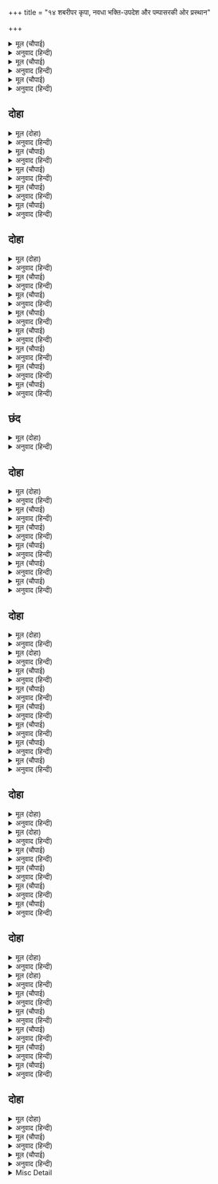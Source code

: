 +++
title = "१४ शबरीपर कृपा, नवधा भक्ति-उपदेश और पम्पासरकी ओर प्रस्थान"

+++


<details><summary>मूल (चौपाई)</summary>

ताहि देइ गति राम उदारा।  
सबरी कें आश्रम पगु धारा॥  
सबरी देखि राम गृहँ आए।  
मुनि के बचन समुझि जियँ भाए॥
</details>

<details><summary>अनुवाद (हिन्दी)</summary>

उदार श्रीरामजी उसे गति देकर शबरीजीके आश्रममें पधारे। शबरीजीने श्रीरामचन्द्रजीको घरमें आये देखा, तब मुनि मतङ्गजीके वचनोंको याद करके उनका मन प्रसन्न हो गया॥ ३॥
</details>

<details><summary>मूल (चौपाई)</summary>

सरसिज लोचन बाहु बिसाला।  
जटा मुकुट सिर उर बनमाला॥  
स्याम गौर सुंदर दोउ भाई।  
सबरी परी चरन लपटाई॥
</details>

<details><summary>अनुवाद (हिन्दी)</summary>

कमल-सदृश नेत्र और विशाल भुजावाले, सिरपर जटाओंका मुकुट और हृदयपर वनमाला धारण किये हुए सुन्दर साँवले और गोरे दोनों भाइयोंके चरणोंमें शबरीजी लिपट पड़ीं॥ ४॥
</details>

<details><summary>मूल (चौपाई)</summary>

प्रेम मगन मुख बचन न आवा।  
पुनि पुनि पद सरोज सिर नावा॥  
सादर जल लै चरन पखारे।  
पुनि सुंदर आसन बैठारे॥
</details>

<details><summary>अनुवाद (हिन्दी)</summary>

वे प्रेममें मग्न हो गयीं, मुखसे वचन नहीं निकलता। बार-बार चरण-कमलोंमें सिर नवा रही हैं। फिर उन्होंने जल लेकर आदरपूर्वक दोनों भाइयोंके चरण धोये और फिर उन्हें सुन्दर आसनोंपर बैठाया॥ ५॥
</details>

## दोहा


<details><summary>मूल (दोहा)</summary>

कंद मूल फल सुरस अति दिए राम कहुँ आनि।  
प्रेम सहित प्रभु खाए बारंबार बखानि॥ ३४॥
</details>

<details><summary>अनुवाद (हिन्दी)</summary>

उन्होंने अत्यन्त रसीले और स्वादिष्ट कन्द, मूल और फल लाकर श्रीरामजीको दिये। प्रभुने बार-बार प्रशंसा करके उन्हें प्रेमसहित खाया॥ ३४॥
</details>

<details><summary>मूल (चौपाई)</summary>

पानि जोरि आगें भइ ठाढ़ी।  
प्रभुहि बिलोकि प्रीति अति बाढ़ी॥  
केहि बिधि अस्तुति करौं तुम्हारी।  
अधम जाति मैं जड़मति भारी॥
</details>

<details><summary>अनुवाद (हिन्दी)</summary>

फिर वे हाथ जोड़कर आगे खड़ी हो गयीं। प्रभुको देखकर उनका प्रेम अत्यन्त बढ़ गया। [उन्होंने कहा—] मैं किस प्रकार आपकी स्तुति करूँ? मैं नीच जातिकी और अत्यन्त मूढ़बुद्धि हूँ॥ १॥
</details>

<details><summary>मूल (चौपाई)</summary>

अधम ते अधम अधम अति नारी।  
तिन्ह महँ मैं मतिमंद अघारी॥  
कह रघुपति सुनु भामिनि बाता।  
मानउँ एक भगति कर नाता॥
</details>

<details><summary>अनुवाद (हिन्दी)</summary>

जो अधमसे भी अधम हैं, स्त्रियाँ उनमें भी अत्यन्त अधम हैं; और उनमें भी हे पापनाशन! मैं मन्दबुद्धि हूँ। श्रीरघुनाथजीने कहा—हे भामिनि! मेरी बात सुन। मैं तो केवल एक भक्तिहीका सम्बन्ध मानता हूँ॥ २॥
</details>

<details><summary>मूल (चौपाई)</summary>

जाति पाँति कुल धर्म बड़ाई।  
धन बल परिजन गुन चतुराई॥  
भगति हीन नर सोहइ कैसा।  
बिनु जल बारिद देखिअ जैसा॥
</details>

<details><summary>अनुवाद (हिन्दी)</summary>

जाति, पाँति, कुल, धर्म, बड़ाई, धन, बल, कुटुम्ब, गुण और चतुरता—इन सबके होनेपर भी भक्तिसे रहित मनुष्य कैसा लगता है, जैसे जलहीन बादल [शोभाहीन] दिखायी पड़ता है॥ ३॥
</details>

<details><summary>मूल (चौपाई)</summary>

नवधा भगति कहउँ तोहि पाहीं।  
सावधान सुनु धरु मन माहीं॥  
प्रथम भगति संतन्ह कर संगा।  
दूसरि रति मम कथा प्रसंगा॥
</details>

<details><summary>अनुवाद (हिन्दी)</summary>

मैं तुझसे अब अपनी नवधा भक्ति कहता हूँ। तू सावधान होकर सुन और मनमें  धारण कर। पहली भक्ति है संतोंका सत्संग। दूसरी भक्ति है मेरे कथा-प्रसंगमें प्रेम॥ ४॥
</details>

## दोहा


<details><summary>मूल (दोहा)</summary>

गुर पद पंकज सेवा तीसरि भगति अमान।  
चौथि भगति मम गुन गन करइ कपट तजि गान॥ ३५॥
</details>

<details><summary>अनुवाद (हिन्दी)</summary>

तीसरी भक्ति है अभिमानरहित होकर गुरुके चरणकमलोंकी सेवा और चौथी भक्ति यह है कि कपट छोड़कर मेरे गुणसमूहोंका गान करे॥ ३५॥
</details>

<details><summary>मूल (चौपाई)</summary>

मंत्र जाप मम दृढ़ बिस्वासा।  
पंचम भजन सो बेद प्रकासा॥  
छठ दम सील बिरति बहु करमा।  
निरत निरंतर सज्जन धरमा॥
</details>

<details><summary>अनुवाद (हिन्दी)</summary>

मेरे (राम) मन्त्रका जाप और मुझमें दृढ़ विश्वास—यह पाँचवीं भक्ति है, जो वेदोंमें प्रसिद्ध है। छठी भक्ति है इन्द्रियोंका निग्रह, शील (अच्छा स्वभाव या चरित्र), बहुत कार्योंसे वैराग्य और निरंतर संत पुरुषोंके धर्म (आचरण) में लगे रहना॥ १॥
</details>

<details><summary>मूल (चौपाई)</summary>

सातवँ सम मोहि मय जग देखा।  
मोतें संत अधिक करि लेखा॥  
आठवँ जथालाभ संतोषा।  
सपनेहुँ नहिं देखइ परदोषा॥
</details>

<details><summary>अनुवाद (हिन्दी)</summary>

सातवीं भक्ति है जगत् भरको समभावसे मुझमें ओतप्रोत (राममय) देखना और संतोंको मुझसे भी अधिक करके मानना। आठवीं भक्ति है जो कुछ मिल जाय उसीमें संतोष करना और स्वप्नमें भी पराये दोषोंको न देखना॥ २॥
</details>

<details><summary>मूल (चौपाई)</summary>

नवम सरल सब सन छलहीना।  
मम भरोस हियँ हरष न दीना॥  
नव महुँ एकउ जिन्ह कें होई।  
नारि पुरुष सचराचर कोई॥
</details>

<details><summary>अनुवाद (हिन्दी)</summary>

नवीं भक्ति है सरलता और सबके साथ कपटरहित बर्ताव करना, हृदयमें मेरा भरोसा रखना और किसी भी अवस्थामें हर्ष और दैन्य (विषाद) का न होना। इन नवोंमेंसे जिनके एक भी होती है, वह स्त्री-पुरुष, जड़-चेतन कोई भी हो—॥ ३॥
</details>

<details><summary>मूल (चौपाई)</summary>

सोइ अतिसय प्रिय भामिनि मोरें।  
सकल प्रकार भगति दृढ़ तोरें॥  
जोगि बृंद दुरलभ गति जोई।  
तो कहुँ आजु सुलभ भइ सोई॥
</details>

<details><summary>अनुवाद (हिन्दी)</summary>

हे भामिनि! मुझे वही अत्यन्त प्रिय है। फिर तुझमें तो सभी प्रकारकी भक्ति दृढ़ है। अतएव जो गति योगियोंको भी दुर्लभ है, वही आज तेरे लिये सुलभ हो गयी है॥ ४॥
</details>

<details><summary>मूल (चौपाई)</summary>

मम दरसन फल परम अनूपा।  
जीव पाव निज सहज सरूपा॥  
जनकसुता कइ सुधि भामिनी।  
जानहि कहु करिबरगामिनी॥
</details>

<details><summary>अनुवाद (हिन्दी)</summary>

मेरे दर्शनका परम अनुपम फल यह है कि जीव अपने सहज स्वरूपको प्राप्त हो जाता है। हे भामिनि! अब यदि तू गजगामिनी जानकीकी कुछ खबर जानती हो तो बता॥ ५॥
</details>

<details><summary>मूल (चौपाई)</summary>

पंपा सरहि जाहु रघुराई।  
तहँ होइहि सुग्रीव मिताई॥  
सो सब कहिहि देव रघुबीरा।  
जानतहूँ पूछहु मतिधीरा॥
</details>

<details><summary>अनुवाद (हिन्दी)</summary>

[शबरीने कहा—] हे रघुनाथजी! आप पंपा नामक सरोवरको जाइये, वहाँ आपकी सुग्रीवसे मित्रता होगी। हे देव! हे रघुवीर! वह सब हाल बतावेगा। हे धीरबुद्धि! आप सब जानते हुए भी मुझसे पूछते हैं!॥ ६॥
</details>

<details><summary>मूल (चौपाई)</summary>

बार बार प्रभु पद सिरु नाई।  
प्रेम सहित सब कथा सुनाई॥
</details>

<details><summary>अनुवाद (हिन्दी)</summary>

बार-बार प्रभुके चरणोंमें सिर नवाकर, प्रेमसहित उसने सब कथा सुनायी॥ ७॥
</details>

## छंद


<details><summary>मूल (दोहा)</summary>

कहि कथा सकल बिलोकि हरि मुख हृदयँ पद पंकज धरे।  
तजि जोग पावक देह हरि पद लीन भइ जहँ नहिं फिरे॥  
नर बिबिध कर्म अधर्म बहु मत सोकप्रद सब त्यागहू।  
बिस्वास करि कह दास तुलसी राम पद अनुरागहू॥
</details>

<details><summary>अनुवाद (हिन्दी)</summary>

सब कथा कहकर भगवान् के मुखके दर्शन कर, हृदयमें उनके चरणकमलोंको धारण कर लिया और योगाग्निसे देहको त्यागकर (जलाकर) वह उस दुर्लभ हरिपदमें लीन हो गयी, जहाँसे लौटना नहीं होता। तुलसीदासजी कहते हैं कि अनेकों प्रकारके कर्म, अधर्म और बहुत-से मत—ये सब शोकप्रद हैं; हे मनुष्यो! इनका त्याग कर दो और विश्वास करके श्रीरामजीके चरणोंमें प्रेम करो।
</details>

## दोहा


<details><summary>मूल (दोहा)</summary>

जाति हीन अघ जन्म महि मुक्त कीन्हि असि नारि।  
महामंद मन सुख चहसि ऐसे प्रभुहि बिसारि॥ ३६॥
</details>

<details><summary>अनुवाद (हिन्दी)</summary>

जो नीच जातिकी और पापोंकी जन्मभूमि थी, ऐसी स्त्रीको भी जिन्होंने मुक्त कर दिया, अरे महादुर्बुद्धि मन! तू ऐसे प्रभुको भूलकर सुख चाहता है?॥ ३६॥
</details>

<details><summary>मूल (चौपाई)</summary>

चले राम त्यागा बन सोऊ।  
अतुलित बल नर केहरि दोऊ॥  
बिरही इव प्रभु करत बिषादा।  
कहत कथा अनेक संबादा॥
</details>

<details><summary>अनुवाद (हिन्दी)</summary>

श्रीरामचन्द्रजीने उस वनको भी छोड़ दिया और वे आगे चले। दोनों भाई अतुलनीय बलवान् और मनुष्योंमें सिंहके समान हैं। प्रभु विरहीकी तरह विषाद करते हुए अनेकों कथाएँ और संवाद कहते हैं—॥ १॥
</details>

<details><summary>मूल (चौपाई)</summary>

लछिमन देखु बिपिन कइ सोभा।  
देखत केहि कर मन नहिं छोभा॥  
नारि सहित सब खग मृग बृंदा।  
मानहुँ मोरि करत हहिं निंदा॥
</details>

<details><summary>अनुवाद (हिन्दी)</summary>

हे लक्ष्मण! जरा वनकी शोभा तो देखो। इसे देखकर किसका मन क्षुब्ध नहीं होगा? पक्षी और पशुओंके समूह सभी स्त्रीसहित हैं। मानो वे मेरी निन्दा कर रहे हैं॥ २॥
</details>

<details><summary>मूल (चौपाई)</summary>

हमहि देखि मृग निकर पराहीं।  
मृगीं कहहिं तुम्ह कहँ भय नाहीं॥  
तुम्ह आनंद करहु मृग जाए।  
कंचन मृग खोजन ए आए॥
</details>

<details><summary>अनुवाद (हिन्दी)</summary>

हमें देखकर [जब डरके मारे] हिरनोंके झुंड भागने लगते हैं, तब हिरनियाँ उनसे कहती हैं—तुमको भय नहीं है। तुम तो साधारण हिरनोंसे पैदा हुए हो, अतः तुम आनन्द करो। ये तो सोनेका हिरन खोजने आये हैं॥ ३॥
</details>

<details><summary>मूल (चौपाई)</summary>

संग लाइ करिनीं करि लेहीं।  
मानहुँ मोहि सिखावनु देहीं॥  
सास्त्र सुचिंतित पुनि पुनि देखिअ।  
भूप सुसेवित बस नहिं लेखिअ॥
</details>

<details><summary>अनुवाद (हिन्दी)</summary>

हाथी हथिनियोंको साथ लगा लेते हैं। वे मानो मुझे शिक्षा देते हैं [कि स्त्रीको कभी अकेली नहीं छोड़ना चाहिये]। भलीभाँति चिन्तन किये हुए शास्त्रको भी बार-बार देखते रहना चाहिये। अच्छी तरह सेवा किये हुए भी राजाको वशमें नहीं समझना चाहिये॥ ४॥
</details>

<details><summary>मूल (चौपाई)</summary>

राखिअ नारि जदपि उर माहीं।  
जुबती सास्त्र नृपति बस नाहीं॥  
देखहु तात बसंत सुहावा।  
प्रिया हीन मोहि भय उपजावा॥
</details>

<details><summary>अनुवाद (हिन्दी)</summary>

और स्त्रीको चाहे हृदयमें ही क्यों न रखा जाय; परन्तु युवती स्त्री, शास्त्र और राजा किसीके वशमें नहीं रहते। हे तात! इस सुन्दर वसन्तको तो देखो। प्रियाके बिना मुझको यह भय उत्पन्न कर रहा है॥ ५॥
</details>

## दोहा


<details><summary>मूल (दोहा)</summary>

बिरह बिकल बलहीन मोहि जानेसि निपट अकेल।  
सहित बिपिन मधुकर खग मदन कीन्ह बगमेल॥ ३७(क)॥
</details>

<details><summary>अनुवाद (हिन्दी)</summary>

मुझे विरहसे व्याकुल, बलहीन और बिलकुल अकेला जानकर कामदेवने वन, भौंरों और पक्षियोंको साथ लेकर मुझपर धावा बोल दिया॥ ३७(क)॥
</details>

<details><summary>मूल (दोहा)</summary>

देखि गयउ भ्राता सहित तासु दूत सुनि बात।  
डेरा कीन्हेउ मनहुँ तब कटकु हटकि मनजात॥ ३७ (ख)॥
</details>

<details><summary>अनुवाद (हिन्दी)</summary>

परन्तु जब उसका दूत यह देख गया कि मैं भाईके साथ हूँ (अकेला नहीं हूँ), तब उसकी बात सुनकर कामदेवने मानो सेनाको रोककर डेरा डाल दिया है॥ ३७(ख)॥
</details>

<details><summary>मूल (चौपाई)</summary>

बिटप बिसाल लता अरुझानी।  
बिबिध बितान दिए जनु तानी॥  
कदलि ताल बर धुजा पताका।  
देखि न मोह धीर मन जाका॥
</details>

<details><summary>अनुवाद (हिन्दी)</summary>

विशाल वृक्षोंमें लताएँ उलझी हुई ऐसी मालूम होती हैं मानो नाना प्रकारके तंबू तान दिये गये हैं। केला और ताड़ सुन्दर ध्वजा-पताकाके समान हैं। इन्हें देखकर वही नहीं मोहित होता जिसका मन धीर है॥ १॥
</details>

<details><summary>मूल (चौपाई)</summary>

बिबिध भाँति फूले तरु नाना।  
जनु बानैत बने बहु बाना॥  
कहुँ कहुँ सुंदर बिटप सुहाए।  
जनु भट बिलग बिलग होइ छाए॥
</details>

<details><summary>अनुवाद (हिन्दी)</summary>

अनेकों वृक्ष नाना प्रकारसे फूले हुए हैं। मानो अलग-अलग बाना (वर्दी) धारण किये हुए बहुत-से तीरंदाज हों। कहीं-कहीं सुन्दर वृक्ष शोभा दे रहे हैं। मानो योद्धालोग अलग-अलग होकर छावनी डाले हों॥ २॥
</details>

<details><summary>मूल (चौपाई)</summary>

कूजत पिक मानहुँ गज माते।  
ढेक महोख ऊँट बिसराते॥  
मोर चकोर कीर बर बाजी।  
पारावत मराल सब ताजी॥
</details>

<details><summary>अनुवाद (हिन्दी)</summary>

कोयलें कूज रही हैं, वही मानो मतवाले हाथी [चिग्घाड़ रहे] हैं। ढेक और महोख पक्षी मानो ऊँट और खच्चर हैं। मोर, चकोर, तोते, कबूतर और हंस मानो सब सुन्दर ताजी (अरबी) घोड़े हैं॥ ३॥
</details>

<details><summary>मूल (चौपाई)</summary>

तीतिर लावक पदचर जूथा।  
बरनि न जाइ मनोज बरूथा॥  
रथ गिरि सिला दुंदुभीं झरना।  
चातक बंदी गुन गन बरना॥
</details>

<details><summary>अनुवाद (हिन्दी)</summary>

तीतर और बटेर पैदल सिपाहियोंके झुंड हैं। कामदेवकी सेनाका वर्णन नहीं हो सकता। पर्वतोंकी शिलाएँ रथ और जलके झरने नगाड़े हैं। पपीहे भाट हैं, जो गुणसमूह (विरदावली)का वर्णन करते हैं॥ ४॥
</details>

<details><summary>मूल (चौपाई)</summary>

मधुकर मुखर भेरि सहनाई।  
त्रिबिध बयारि बसीठीं आई॥  
चतुरंगिनी सेन सँग लीन्हें।  
बिचरत सबहि चुनौती दीन्हें॥
</details>

<details><summary>अनुवाद (हिन्दी)</summary>

भौंरोंकी गुंजार भेरी और शहनाई है। शीतल, मन्द और सुगन्धित हवा मानो दूतका काम लेकर आयी है। इस प्रकार चतुरङ्गिणी सेना साथ लिये कामदेव मानो सबको चुनौती देता हुआ विचर रहा है॥ ५॥
</details>

<details><summary>मूल (चौपाई)</summary>

लछिमन देखत काम अनीका।  
रहहिं धीर तिन्ह कै जग लीका॥  
एहि कें एक परम बल नारी।  
तेहि तें उबर सुभट सोइ भारी॥
</details>

<details><summary>अनुवाद (हिन्दी)</summary>

हे लक्ष्मण! कामदेवकी इस सेनाको देखकर जो धीर बने रहते हैं, जगत् में उन्हींकी [वीरोंमें] प्रतिष्ठा होती है। इस कामदेवके एक स्त्रीका बड़ा भारी बल है। उससे जो बच जाय, वही श्रेष्ठ योद्धा है॥ ६॥
</details>

## दोहा


<details><summary>मूल (दोहा)</summary>

तात तीनि अति प्रबल खल काम क्रोध अरु लोभ।  
मुनि बिग्यान धाम मन करहिं निमिष महुँ छोभ॥ ३८ (क)॥
</details>

<details><summary>अनुवाद (हिन्दी)</summary>

हे तात! काम, क्रोध और लोभ—ये तीन अत्यन्त प्रबल दुष्ट हैं। ये विज्ञानके धाम मुनियोंके भी मनोंको पलभरमें क्षुब्ध कर देते हैं॥ ३८(क)॥
</details>

<details><summary>मूल (दोहा)</summary>

लोभ कें इच्छा दंभ बल काम कें केवल नारि।  
क्रोध कें परुष बचन बल मुनिबर कहहिं बिचारि॥ ३८ (ख)॥
</details>

<details><summary>अनुवाद (हिन्दी)</summary>

लोभको इच्छा और दम्भका बल है, कामको केवल स्त्रीका बल है और क्रोधको कठोर वचनोंका बल है; श्रेष्ठ मुनि विचारकर ऐसा कहते हैं॥ ३८(ख)॥
</details>

<details><summary>मूल (चौपाई)</summary>

गुनातीत सचराचर स्वामी।  
राम उमा सब अंतरजामी॥  
कामिन्ह कै दीनता देखाई।  
धीरन्ह कें मन बिरति दृढ़ाई॥
</details>

<details><summary>अनुवाद (हिन्दी)</summary>

[शिवजी कहते हैं—] हे पार्वती! श्रीरामचन्द्रजी गुणातीत (तीनों गुणोंसे परे), चराचर जगत् के स्वामी और सबके अन्तरकी जाननेवाले हैं। [उपर्युक्त बातें कहकर] उन्होंने कामी लोगोंकी दीनता (बेबसी) दिखलायी है और धीर (विवेकी) पुरुषोंके मनमें वैराग्यको दृढ़ किया है॥ १॥
</details>

<details><summary>मूल (चौपाई)</summary>

क्रोध मनोज लोभ मद माया।  
छूटहिं सकल राम कीं दाया॥  
सो नर इंद्रजाल नहिं भूला।  
जा पर होइ सो नट अनुकूला॥
</details>

<details><summary>अनुवाद (हिन्दी)</summary>

क्रोध, काम, लोभ, मद और माया—ये सभी श्रीरामजीकी दयासे छूट जाते हैं। वह नट (नटराजभगवान्) जिसपर प्रसन्न होता है, वह मनुष्य इन्द्रजाल (माया) में नहीं भूलता॥ २॥
</details>

<details><summary>मूल (चौपाई)</summary>

उमा कहउँ मैं अनुभव अपना।  
सत हरि भजनु जगत सब सपना॥  
पुनि प्रभु गए सरोबर तीरा।  
पंपा नाम सुभग गंभीरा॥
</details>

<details><summary>अनुवाद (हिन्दी)</summary>

हे उमा! मैं तुम्हें अपना अनुभव कहता हूँ—हरिका भजन ही सत्य है, यह सारा जगत् तो स्वप्न [की भाँति झूठा] है। फिर प्रभु श्रीरामजी पंपा नामक सुन्दर और गहरे सरोवरके तीरपर गये॥ ३॥
</details>

<details><summary>मूल (चौपाई)</summary>

संत हृदय जस निर्मल बारी।  
बाँधे घाट मनोहर चारी॥  
जहँ तहँ पिअहिं बिबिध मृग नीरा।  
जनु उदार गृह जाचक भीरा॥
</details>

<details><summary>अनुवाद (हिन्दी)</summary>

उसका जल संतोंके हृदय-जैसा निर्मल है। मनको हरनेवाले सुन्दर चार घाट बँधे हुए हैं। भाँति-भाँतिके पशु जहाँ-तहाँ जल पी रहे हैं। मानो उदार दानी पुरुषोंके घर याचकोंकी भीड़ लगी हो!॥ ४॥
</details>

## दोहा


<details><summary>मूल (दोहा)</summary>

पुरइनि सघन ओट जल बेगि न पाइअ मर्म।  
मायाछन्न न देखिऐ जैसें निर्गुन ब्रह्म॥ ३९(क)॥
</details>

<details><summary>अनुवाद (हिन्दी)</summary>

घनी पुरइनों (कमलके पत्तों)-की आड़में जलका जल्दी पता नहीं मिलता। जैसे मायासे ढके रहनेके कारण निर्गुण ब्रह्म नहीं दीखता॥ ३९(क)॥
</details>

<details><summary>मूल (दोहा)</summary>

सुखी मीन सब एकरस अति अगाध जल माहिं।  
जथा धर्मसीलन्ह के दिन सुख संजुत जाहिं॥ ३९(ख)॥
</details>

<details><summary>अनुवाद (हिन्दी)</summary>

उस सरोवरके अत्यन्त अथाह जलमें सब मछलियाँ सदा एकरस (एक समान) सुखी रहती हैं। जैसे धर्मशील पुरुषोंके सब दिन सुखपूर्वक बीतते हैं॥ ३९(ख)॥
</details>

<details><summary>मूल (चौपाई)</summary>

बिकसे सरसिज नाना रंगा।  
मधुर मुखर गुंजत बहु भृंगा॥  
बोलत जलकुक्‍कुट कलहंसा।  
प्रभु बिलोकि जनु करत प्रसंसा॥
</details>

<details><summary>अनुवाद (हिन्दी)</summary>

उसमें रंग-बिरंगे कमल खिले हुए हैं। बहुत-से भौंरे मधुर स्वरसे गुंजार कर रहे हैं। जलके मुर्गे और राजहंस बोल रहे हैं, मानो प्रभुको देखकर उनकी प्रशंसा कर रहे हों॥ १॥
</details>

<details><summary>मूल (चौपाई)</summary>

चक्रबाक बक खग समुदाई।  
देखत बनइ बरनि नहिं जाई॥  
सुंदर खग गन गिरा सुहाई।  
जात पथिक जनु लेत बोलाई॥
</details>

<details><summary>अनुवाद (हिन्दी)</summary>

चक्रवाक, बगुले आदि पक्षियोंका समुदाय देखते ही बनता है, उनका वर्णन नहीं किया जा सकता। सुन्दर पक्षियोंकी बोली बड़ी सुहावनी लगती है, मानो [रास्तेमें] जाते हुए पथिकको बुलाये लेती हो॥ २॥
</details>

<details><summary>मूल (चौपाई)</summary>

ताल समीप मुनिन्ह गृह छाए।  
चहु दिसि कानन बिटप सुहाए॥  
चंपक बकुल कदंब तमाला।  
पाटल पनस परास रसाला॥
</details>

<details><summary>अनुवाद (हिन्दी)</summary>

उस झील (पंपासरोवर) के समीप मुनियोंने आश्रम बना रखे हैं। उसके चारों ओर वनके सुन्दर वृक्ष हैं। चम्पा, मौलसिरी, कदम्ब, तमाल, पाटल, कटहल, ढाक और आम आदि—॥ ३॥
</details>

<details><summary>मूल (चौपाई)</summary>

नव पल्लव कुसुमित तरु नाना।  
चंचरीक पटली कर गाना॥  
सीतल मंद सुगंध सुभाऊ।  
संतत बहइ मनोहर बाऊ॥
</details>

<details><summary>अनुवाद (हिन्दी)</summary>

बहुत प्रकारके वृक्ष नये-नये पत्तों और [सुगन्धित] पुष्पोंसे युक्त हैं, [जिनपर] भौंरोंके समूह गुंजार कर रहे हैं। स्वभावसे ही शीतल, मन्द, सुगन्धित एवं मनको हरनेवाली हवा सदा बहती रहती है॥ ४॥
</details>

<details><summary>मूल (चौपाई)</summary>

कुहू कुहू कोकिल धुनि करहीं।  
सुनि रव सरस ध्यान मुनि टरहीं॥
</details>

<details><summary>अनुवाद (हिन्दी)</summary>

कोयलें ‘कुहू’ ‘कुहू’ का शब्द कर रही हैं। उनकी रसीली बोली सुनकर मुनियोंका भी ध्यान टूट जाता है॥ ५॥
</details>

## दोहा


<details><summary>मूल (दोहा)</summary>

फल भारन नमि बिटप सब रहे भूमि निअराइ।  
पर उपकारी पुरुष जिमि नवहिं सुसंपति पाइ॥ ४०॥
</details>

<details><summary>अनुवाद (हिन्दी)</summary>

फलोंके बोझसे झुककर सारे वृक्ष पृथ्वीके पास आ लगे हैं, जैसे परोपकारी पुरुष बड़ी सम्पत्ति पाकर [विनयसे] झुक जाते हैं॥ ४०॥
</details>

<details><summary>मूल (चौपाई)</summary>

देखि राम अति रुचिर तलावा।  
मज्जनु कीन्ह परम सुख पावा॥  
देखी सुंदर तरुबर छाया।  
बैठे अनुज सहित रघुराया॥
</details>

<details><summary>अनुवाद (हिन्दी)</summary>

श्रीरामजीने अत्यन्त सुन्दर तालाब देखकर स्नान किया और परम सुख पाया। एक सुन्दर उत्तम वृक्षकी छाया देखकर श्रीरघुनाथजी छोटे भाई लक्ष्मणजीसहित बैठ गये॥ १॥
</details>

<details><summary>मूल (चौपाई)</summary>

तहँ पुनि सकल देव मुनि आए।  
अस्तुति करि निज धाम सिधाए॥  
बैठे परम प्रसन्न कृपाला।  
कहत अनुज सन कथा रसाला॥
</details>

<details><summary>अनुवाद (हिन्दी)</summary>

फिर वहाँ सब देवता और मुनि आये और स्तुति करके अपने-अपने धामको चले गये। कृपालु श्रीरामजी परम प्रसन्न बैठे हुए छोटे भाई लक्ष्मणजीसे रसीली कथाएँ कह रहे हैं॥ २॥
</details>

<details><summary>Misc Detail</summary>


</details>
